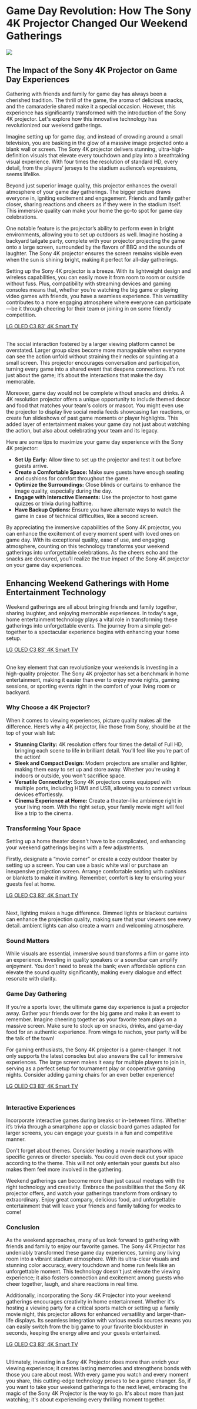 <h1>Game Day Revolution: How The Sony 4K Projector Changed Our Weekend Gatherings</h1>
<p><img src="https://articleaigenerator.com/generated_image/Game-Day-Revolution-How-the-Sony-4K-Projector-Changed-Our-Weekend-Gatherings-1741664985.png"></p>
<h2>The Impact of the Sony 4K Projector on Game Day Experiences</h2><p>Gathering with friends and family for game day has always been a cherished tradition. The thrill of the game, the aroma of delicious snacks, and the camaraderie shared make it a special occasion. However, this experience has significantly transformed with the introduction of the Sony 4K projector. Let's explore how this innovative technology has revolutionized our weekend gatherings.</p>
<p>Imagine setting up for game day, and instead of crowding around a small television, you are basking in the glow of a massive image projected onto a blank wall or screen. The Sony 4K projector delivers stunning, ultra-high-definition visuals that elevate every touchdown and play into a breathtaking visual experience. With four times the resolution of standard HD, every detail, from the players’ jerseys to the stadium audience’s expressions, seems lifelike.</p>
<p>Beyond just superior image quality, this projector enhances the overall atmosphere of your game day gatherings. The bigger picture draws everyone in, igniting excitement and engagement. Friends and family gather closer, sharing reactions and cheers as if they were in the stadium itself. This immersive quality can make your home the go-to spot for game day celebrations.</p>
<p>One notable feature is the projector’s ability to perform even in bright environments, allowing you to set up outdoors as well. Imagine hosting a backyard tailgate party, complete with your projector projecting the game onto a large screen, surrounded by the flavors of BBQ and the sounds of laughter. The Sony 4K projector ensures the screen remains visible even when the sun is shining bright, making it perfect for all-day gatherings.</p>
<p>Setting up the Sony 4K projector is a breeze. With its lightweight design and wireless capabilities, you can easily move it from room to room or outside without fuss. Plus, compatibility with streaming devices and gaming consoles means that, whether you’re watching the big game or playing video games with friends, you have a seamless experience. This versatility contributes to a more engaging atmosphere where everyone can participate—be it through cheering for their team or joining in on some friendly competition.</p>
<a href="https://amzn.to/4hqUBN4">LG OLED C3 83' 4K Smart TV</a></a><br><br><p>The social interaction fostered by a larger viewing platform cannot be overstated. Larger group sizes become more manageable when everyone can see the action unfold without straining their necks or squinting at a small screen. This projector encourages conversation and participation, turning every game into a shared event that deepens connections. It’s not just about the game; it’s about the interactions that make the day memorable.</p>
<p>Moreover, game day would not be complete without snacks and drinks. A 4K resolution projector offers a unique opportunity to include themed decor and food that matches your team's colors or mascot. You might even use the projector to display live social media feeds showcasing fan reactions, or create fun slideshows of past game moments or player highlights. This added layer of entertainment makes your game day not just about watching the action, but also about celebrating your team and its legacy.</p>
<p>Here are some tips to maximize your game day experience with the Sony 4K projector:</p>
<ul>
    <li><strong>Set Up Early:</strong> Allow time to set up the projector and test it out before guests arrive.</li>
    <li><strong>Create a Comfortable Space:</strong> Make sure guests have enough seating and cushions for comfort throughout the game.</li>
    <li><strong>Optimize the Surroundings:</strong> Close blinds or curtains to enhance the image quality, especially during the day.</li>
    <li><strong>Engage with Interactive Elements:</strong> Use the projector to host game quizzes or trivia during halftime.</li>
    <li><strong>Have Backup Options:</strong> Ensure you have alternate ways to watch the game in case of technical difficulties, like a second screen.</li>
</ul>
<p>By appreciating the immersive capabilities of the Sony 4K projector, you can enhance the excitement of every moment spent with loved ones on game day. With its exceptional quality, ease of use, and engaging atmosphere, counting on this technology transforms your weekend gatherings into unforgettable celebrations. As the cheers echo and the snacks are devoured, you’ll realize the true impact of the Sony 4K projector on your game day experiences.</p><h2>Enhancing Weekend Gatherings with Home Entertainment Technology</h2><p>Weekend gatherings are all about bringing friends and family together, sharing laughter, and enjoying memorable experiences. In today's age, home entertainment technology plays a vital role in transforming these gatherings into unforgettable events. The journey from a simple get-together to a spectacular experience begins with enhancing your home setup.</p>
<a href="https://amzn.to/4hqUBN4">LG OLED C3 83' 4K Smart TV</a></a><br><br><p>One key element that can revolutionize your weekends is investing in a high-quality projector. The Sony 4K projector has set a benchmark in home entertainment, making it easier than ever to enjoy movie nights, gaming sessions, or sporting events right in the comfort of your living room or backyard.</p>
<h3>Why Choose a 4K Projector?</h3>
<p>When it comes to viewing experiences, picture quality makes all the difference. Here’s why a 4K projector, like those from Sony, should be at the top of your wish list:</p>
<ul>
<li><strong>Stunning Clarity:</strong> 4K resolution offers four times the detail of Full HD, bringing each scene to life in brilliant detail. You’ll feel like you’re part of the action!</li>
<li><strong>Sleek and Compact Design:</strong> Modern projectors are smaller and lighter, making them easy to set up and store away. Whether you're using it indoors or outside, you won't sacrifice space.</li>
<li><strong>Versatile Connectivity:</strong> Sony 4K projectors come equipped with multiple ports, including HDMI and USB, allowing you to connect various devices effortlessly.</li>
<li><strong>Cinema Experience at Home:</strong> Create a theater-like ambience right in your living room. With the right setup, your family movie night will feel like a trip to the cinema.</li>
</ul>
<h3>Transforming Your Space</h3>
<p>Setting up a home theater doesn't have to be complicated, and enhancing your weekend gatherings begins with a few adjustments.</p>
<p>Firstly, designate a “movie corner” or create a cozy outdoor theater by setting up a screen. You can use a basic white wall or purchase an inexpensive projection screen. Arrange comfortable seating with cushions or blankets to make it inviting. Remember, comfort is key to ensuring your guests feel at home.</p>
<a href="https://amzn.to/4hqUBN4">LG OLED C3 83' 4K Smart TV</a></a><br><br><p>Next, lighting makes a huge difference. Dimmed lights or blackout curtains can enhance the projection quality, making sure that your viewers see every detail. ambient lights can also create a warm and welcoming atmosphere.</p>
<h3>Sound Matters</h3>
<p>While visuals are essential, immersive sound transforms a film or game into an experience. Investing in quality speakers or a soundbar can amplify enjoyment. You don’t need to break the bank; even affordable options can elevate the sound quality significantly, making every dialogue and effect resonate with clarity.</p>
<h3>Game Day Gathering</h3>
<p>If you’re a sports lover, the ultimate game day experience is just a projector away. Gather your friends over for the big game and make it an event to remember. Imagine cheering together as your favorite team plays on a massive screen. Make sure to stock up on snacks, drinks, and game-day food for an authentic experience. From wings to nachos, your party will be the talk of the town!</p>
<p>For gaming enthusiasts, the Sony 4K projector is a game-changer. It not only supports the latest consoles but also answers the call for immersive experiences. The large screen makes it easy for multiple players to join in, serving as a perfect setup for tournament play or cooperative gaming nights. Consider adding gaming chairs for an even better experience!</p>
<a href="https://amzn.to/4hqUBN4">LG OLED C3 83' 4K Smart TV</a></a><br><br><h3>Interactive Experiences</h3>
<p>Incorporate interactive games during breaks or in-between films. Whether it’s trivia through a smartphone app or classic board games adapted for larger screens, you can engage your guests in a fun and competitive manner.</p>
<p>Don't forget about themes. Consider hosting a movie marathons with specific genres or director specials. You could even deck out your space according to the theme. This will not only entertain your guests but also makes them feel more involved in the gathering.</p>
<p>Weekend gatherings can become more than just casual meetups with the right technology and creativity. Embrace the possibilities that the Sony 4K projector offers, and watch your gatherings transform from ordinary to extraordinary. Enjoy great company, delicious food, and unforgettable entertainment that will leave your friends and family talking for weeks to come!</p><h3>Conclusion</h3><p>As the weekend approaches, many of us look forward to gathering with friends and family to enjoy our favorite games. The Sony 4K Projector has undeniably transformed these game day experiences, turning any living room into a vibrant stadium atmosphere. With its ultra-clear visuals and stunning color accuracy, every touchdown and home run feels like an unforgettable moment. This technology doesn't just elevate the viewing experience; it also fosters connection and excitement among guests who cheer together, laugh, and share reactions in real time.</p>
<p>Additionally, incorporating the Sony 4K Projector into your weekend gatherings encourages creativity in home entertainment. Whether it's hosting a viewing party for a critical sports match or setting up a family movie night, this projector allows for enhanced versatility and larger-than-life displays. Its seamless integration with various media sources means you can easily switch from the big game to your favorite blockbuster in seconds, keeping the energy alive and your guests entertained.</p>
<a href="https://amzn.to/4hqUBN4">LG OLED C3 83' 4K Smart TV</a></a><br><br><p>Ultimately, investing in a Sony 4K Projector does more than enrich your viewing experience; it creates lasting memories and strengthens bonds with those you care about most. With every game you watch and every moment you share, this cutting-edge technology proves to be a game changer. So, if you want to take your weekend gatherings to the next level, embracing the magic of the Sony 4K Projector is the way to go. It's about more than just watching; it's about experiencing every thrilling moment together.</p>
